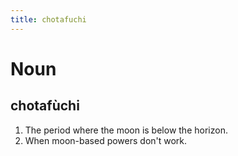 ```yaml
---
title: chotafuchi
---
```


Noun
================================

chotafùchi
----------------

1. The period where the moon is below the horizon.
2. When moon-based powers don't work.
